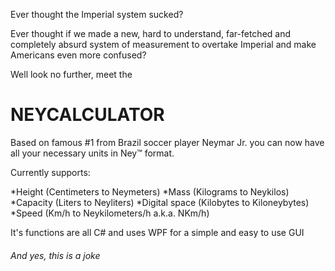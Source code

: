 Ever thought the Imperial system sucked?

Ever thought if we made a new, hard to understand, far-fetched and completely
absurd system of measurement to overtake Imperial and make Americans even more confused?

Well look no further, meet the

# **NEYCALCULATOR**

Based on famous #1 from Brazil soccer player Neymar Jr. you can now have
all your necessary units in Ney™ format.

Currently supports:

*Height (Centimeters to Neymeters)
*Mass (Kilograms to Neykilos)
*Capacity (Liters to Neyliters)
*Digital space (Kilobytes to Kiloneybytes)
*Speed (Km/h to Neykilometers/h a.k.a. NKm/h)

It's functions are all C# and uses WPF for a simple and easy to use GUI

###### And yes, this is a joke